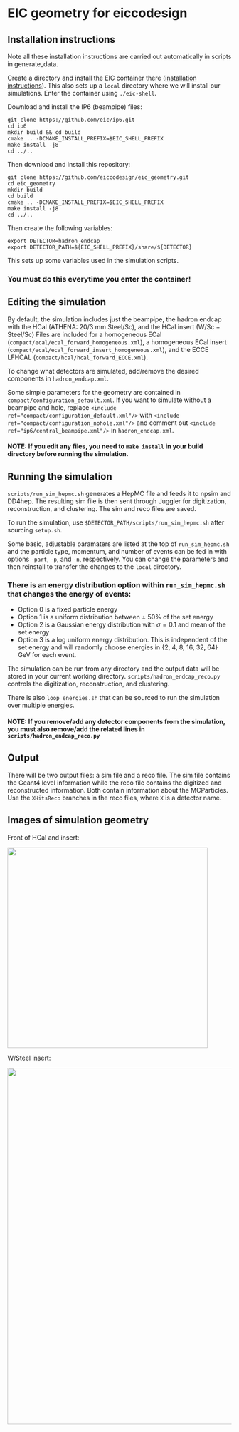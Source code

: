 # EIC geometry for eiccodesign

## Installation instructions
Note all these installation instructions are carried out automatically in scripts in generate_data.


Create a directory and install the EIC container there ([installation instructions](https://github.com/eic/eic-shell)). This also sets up a `local` directory where we will install our simulations. Enter the container using `./eic-shell`.

Download and install the IP6 (beampipe) files:
```
git clone https://github.com/eic/ip6.git
cd ip6
mkdir build && cd build
cmake .. -DCMAKE_INSTALL_PREFIX=$EIC_SHELL_PREFIX
make install -j8
cd ../..
```
Then download and install this repository:
```
git clone https://github.com/eiccodesign/eic_geometry.git
cd eic_geometry
mkdir build
cd build
cmake .. -DCMAKE_INSTALL_PREFIX=$EIC_SHELL_PREFIX
make install -j8
cd ../..
```

Then create the following variables:
```
export DETECTOR=hadron_endcap
export DETECTOR_PATH=${EIC_SHELL_PREFIX}/share/${DETECTOR}
```
This sets up some variables used in the simulation scripts. 
### You must do this everytime you enter the container!

## Editing the simulation
By default, the simulation includes just the beampipe, the hadron endcap with the HCal (ATHENA: 20/3 mm Steel/Sc), and the HCal insert (W/Sc + Steel/Sc)  Files are included for a homogeneous ECal (`compact/ecal/ecal_forward_homogeneous.xml`), a homogeneous ECal insert (`compact/ecal/ecal_forward_insert_homogeneous.xml`), and the ECCE LFHCAL (`compact/hcal/hcal_forward_ECCE.xml`). 

To change what detectors are simulated, add/remove the desired components in `hadron_endcap.xml`.

Some simple parameters for the geometry are contained in `compact/configuration_default.xml`. If you want to simulate without a beampipe and hole, replace `<include ref="compact/configuration_default.xml"/>` with `<include ref="compact/configuration_nohole.xml"/>` and comment out `<include ref="ip6/central_beampipe.xml"/>` in `hadron_endcap.xml`.

#### NOTE: If you edit any files, you need to `make install` in your build directory before running the simulation.

## Running the simulation
`scripts/run_sim_hepmc.sh` generates a HepMC file and feeds it to npsim and DD4hep. The resulting sim file is then sent through Juggler for digitization, reconstruction, and clustering. The sim and reco files are saved.

To run the simulation, use `$DETECTOR_PATH/scripts/run_sim_hepmc.sh` after sourcing `setup.sh`.

Some basic, adjustable paramaters are listed at the top of `run_sim_hepmc.sh` and the particle type, momentum, and number of events can be fed in with options `-part`, `-p`, and `-n`, respectively. You can change the parameters and then reinstall to transfer the changes to the `local` directory.

### There is an energy distribution option within `run_sim_hepmc.sh` that changes the energy of events:
- Option 0 is a fixed particle energy
- Option 1 is a uniform distribution between $\pm$ 50% of the set energy
- Option 2 is a Gaussian energy distribution with $\sigma = 0.1$ and mean of the set energy
- Option 3 is a log uniform energy distribution. This is independent of the set energy and will randomly choose energies in {2, 4, 8, 16, 32, 64} GeV for each event.


The simulation can be run from any directory and the output data will be stored in your current working directory. `scripts/hadron_endcap_reco.py` controls the digitization, reconstruction, and clustering.

There is also `loop_energies.sh` that can be sourced to run the simulation over multiple energies.

#### NOTE: If you remove/add any detector components from the simulation, you must also remove/add the related lines in `scripts/hadron_endcap_reco.py`

## Output
There will be two output files: a sim file and a reco file. The sim file contains the Geant4 level information while the reco file contains the digitized and reconstructed information. Both contain information about the MCParticles. Use the `XHitsReco` branches in the reco files, where `X` is a detector name.  

<!--
## Addressing Homogenous ECal
To avoid high memory usage, the ECal and ECal insert use a mixed material of W/Polystyrene where the weight percentages are calculated based on the empirical weight and density of a prototype W/ScFi ECal. To incorporate the sampling fraction of the W/ScFi, a smearing procedure is needed: $E_{tower} = \mathrm{gRandom->Gaus}\left(E_{tower}*.03, \sigma\right)$, where $\sigma = E_{tower}\sqrt{a^2/E_{tower} + b^2}$, $a = 0.1$, and $b = 0.0015$. $\mathrm{gRandom}$ here is ROOT's random generator. This maintains the mean of W/ScFi and reproduces fluctuations with a random Gaussian. See [this presentation](https://github.com/rymilton/eic_endcap_insert/files/9172710/Smearing.of.mixture.structure.for.EMCal.pdf) (especially slide 3) by Zhiwan Xu, et al. for more details. -->

## Images of simulation geometry
<!--
Whole endcap:

<img src="https://user-images.githubusercontent.com/87345122/180581581-c85ece7d-7137-4392-ada6-f52dbaaec1ff.png" width="450"> <img src="https://user-images.githubusercontent.com/87345122/180581647-cc728b5b-3e67-48fc-bd74-570ddc7933d0.png" width="404"> -->

Front of HCal and insert:

<img src="https://user-images.githubusercontent.com/87345122/180581758-455f3b03-5d8b-4bf1-83a3-18e5a30dafdc.png" width="450">

W/Steel insert:

<img src="https://user-images.githubusercontent.com/87345122/180581614-37ec62c5-132e-4979-8864-8f8996bd86f7.png" width="800">


<!-- ## GPS documentation
---------------------------------
If you want to adjust the particle gun, here's the documentation for the general particle source (GPS):

   Manual: https://www.fe.infn.it/u/paterno/Geant4_tutorial/slides_further/GPS/GPS_manual.pdf

   Examples: https://hurel.hanyang.ac.kr/Geant4/Geant4_GPS/reat.space.qinetiq.com/gps/examples/examples.html -->
